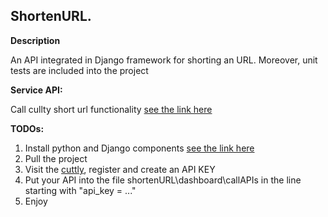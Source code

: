 ## ShortenURL.

**Description**

 An API integrated in Django framework for shorting an URL. Moreover, unit tests are included into the project

**Service API:**

 Call cullty short url functionality
[see the link here](https://www.youtube.com/watch?v=rHux0gMZ3Eg&t=1205s/)

**TODOs:**

1. Install python and Django components [see the link here](https://www.youtube.com/watch?v=rHux0gMZ3Eg&t=1205s)
2. Pull the project
3. Visit the [cuttly](https://cutt.ly), register and create an API KEY
4. Put your API into the file shortenURL\dashboard\callAPIs in the line starting with "api_key = ..."  
5. Enjoy